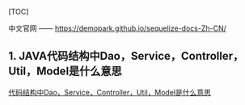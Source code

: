 [TOC]

中文官网 —— https://demopark.github.io/sequelize-docs-Zh-CN/

## 1. JAVA代码结构中Dao，Service，Controller，Util，Model是什么意思 ##

[代码结构中Dao，Service，Controller，Util，Model是什么意思](http://www.w3school.com.cn/jsref/jsref_replace.asp)

